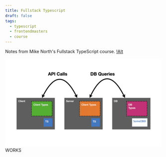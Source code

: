 ```yaml
---
title: Fullstack Typescript
draft: false
tags:
  - typescript
  - frontendmasters
  - course
---
```


Notes from Mike North's Fullstack TypeScript course.
[!Alt](/content/images/fullstack-ts.001.png)



![Alt text](/content/images/fullstack-ts.001.png)
WORKS

